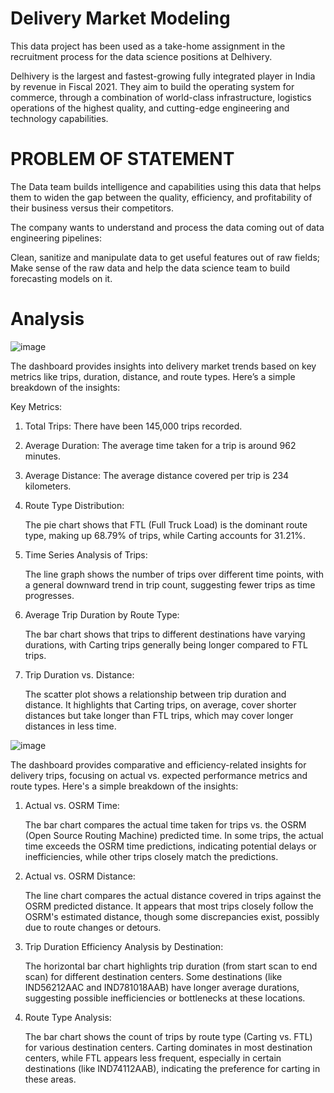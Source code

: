 
# Delivery Market Modeling

This data project has been used as a take-home assignment in the recruitment process for the data science positions at Delhivery.

Delhivery is the largest and fastest-growing fully integrated player in India by revenue in Fiscal 2021. They aim to build the operating system for commerce, through a combination of world-class infrastructure, logistics operations of the highest quality, and cutting-edge engineering and technology capabilities.

# PROBLEM OF STATEMENT
The Data team builds intelligence and capabilities using this data that helps them to widen the gap between the quality, efficiency, and profitability of their business versus their competitors.

The company wants to understand and process the data coming out of data engineering pipelines:

Clean, sanitize and manipulate data to get useful features out of raw fields;
Make sense of the raw data and help the data science team to build forecasting models on it.

# Analysis

![image](https://github.com/user-attachments/assets/dedc3ade-5858-4853-a42e-4339f73407b2)

The dashboard provides insights into delivery market trends based on key metrics like trips, duration, distance, and route types. Here’s a simple breakdown of the insights:

Key Metrics:

1. Total Trips: There have been 145,000 trips recorded.

2. Average Duration: The average time taken for a trip is around 962 minutes.

3. Average Distance: The average distance covered per trip is 234 kilometers.

4. Route Type Distribution:
   
   The pie chart shows that FTL (Full Truck Load) is the dominant route type, making up 68.79% of trips, while Carting accounts for 31.21%.

5. Time Series Analysis of Trips:

   The line graph shows the number of trips over different time points, with a general downward trend in trip count, suggesting fewer trips as time progresses.

6. Average Trip Duration by Route Type:

   The bar chart shows that trips to different destinations have varying durations, with Carting trips generally being longer compared to FTL trips.

7. Trip Duration vs. Distance:

   The scatter plot shows a relationship between trip duration and distance. It highlights that Carting trips, on average, cover shorter distances but take longer than FTL trips, which may cover longer distances in less time.


![image](https://github.com/user-attachments/assets/1433d503-b768-41f0-8bf6-8ec0010fc90d)

The dashboard provides comparative and efficiency-related insights for delivery trips, focusing on actual vs. expected performance metrics and route types. Here's a simple breakdown of the insights:

1. Actual vs. OSRM Time:

   The bar chart compares the actual time taken for trips vs. the OSRM (Open Source Routing Machine) predicted time. In some trips, the actual time exceeds the OSRM time predictions, indicating potential delays or inefficiencies, while other trips closely match the predictions.

3. Actual vs. OSRM Distance:

   The line chart compares the actual distance covered in trips against the OSRM predicted distance. It appears that most trips closely follow the OSRM's estimated distance, though some discrepancies exist, possibly due to route changes or detours.

4. Trip Duration Efficiency Analysis by Destination:

   The horizontal bar chart highlights trip duration (from start scan to end scan) for different destination centers. Some destinations (like IND56212AAC and IND781018AAB) have longer average durations, suggesting possible inefficiencies or bottlenecks at these locations.

5. Route Type Analysis:
   
   The bar chart shows the count of trips by route type (Carting vs. FTL) for various destination centers. Carting dominates in most destination centers, while FTL appears less frequent, especially in certain destinations (like IND74112AAB), indicating the preference for carting in these areas.



